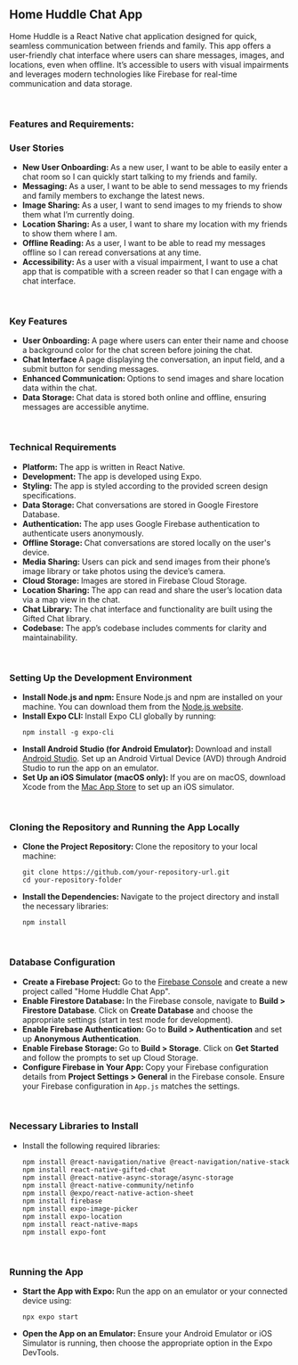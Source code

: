 <h2>Home Huddle Chat App</h2>
<p>Home Huddle is a React Native chat application designed for quick, seamless communication between friends and family. This app offers a user-friendly chat interface where users can share messages, images, and locations, even when offline. It’s accessible to users with visual impairments and leverages modern technologies like Firebase for real-time communication and data storage.</p>
<br>
<h3>Features and Requirements: </h3>

<h3>User Stories</h3>
<ul>
  <li><strong>New User Onboarding: </strong> As a new user, I want to be able to easily enter a chat room so I can quickly start talking to my friends and family.</li>
  <li><strong>Messaging: </strong> As a user, I want to be able to send messages to my friends and family members to exchange the latest news.</li>
  <li><strong>Image Sharing: </strong> As a user, I want to send images to my friends to show them what I’m currently doing.</li>
  <li><strong>Location Sharing: </strong> As a user, I want to share my location with my friends to show them where I am.</li>
  <li><strong>Offline Reading: </strong> As a user, I want to be able to read my messages offline so I can reread conversations at any time.</li>
  <li><strong>Accessibility: </strong> As a user with a visual impairment, I want to use a chat app that is compatible with a screen reader so that I can engage with a chat interface.</li>
</ul>

<br>

<h3>Key Features</h3>
<ul>
  <li><strong>User Onboarding: </strong> A page where users can enter their name and choose a background color for the chat screen before joining the chat.</li>
  <li><strong>Chat Interface </strong> A page displaying the conversation, an input field, and a submit button for sending messages.</li>
  <li><strong>Enhanced Communication: </strong> Options to send images and share location data within the chat.</li>
  <li><strong>Data Storage: </strong> Chat data is stored both online and offline, ensuring messages are accessible anytime.</li>
</ul>

<br>

<h3>Technical Requirements</h3>
<ul>
  <li><strong>Platform: </strong> The app is written in React Native.</li>
  <li><strong>Development: </strong> The app is developed using Expo.</li>
  <li><strong>Styling: </strong> The app is styled according to the provided screen design specifications.</li>
  <li><strong>Data Storage: </strong> Chat conversations are stored in Google Firestore Database.</li>
  <li><strong>Authentication: </strong> The app uses Google Firebase authentication to authenticate users anonymously.</li>
  <li><strong>Offline Storage: </strong> Chat conversations are stored locally on the user's device.</li>
  <li><strong>Media Sharing:  </strong> Users can pick and send images from their phone’s image library or take photos using the device’s camera.</li>
  <li><strong>Cloud Storage: </strong> Images are stored in Firebase Cloud Storage.</li>
  <li><strong>Location Sharing: </strong> The app can read and share the user’s location data via a map view in the chat.</li>
  <li><strong>Chat Library: </strong> The chat interface and functionality are built using the Gifted Chat library.</li>
  <li><strong>Codebase: </strong> The app’s codebase includes comments for clarity and maintainability.</li>
</ul>

<br>

<h3>Setting Up the Development Environment</h3>
<ul>
  <li><strong>Install Node.js and npm: </strong> Ensure Node.js and npm are installed on your machine. You can download them from the <a href="https://nodejs.org/">Node.js website</a>.</li>
  <li><strong>Install Expo CLI: </strong> Install Expo CLI globally by running:
    <pre><code>npm install -g expo-cli</code></pre>
  </li>
  <li><strong>Install Android Studio (for Android Emulator): </strong> Download and install <a href="https://developer.android.com/studio">Android Studio</a>. Set up an Android Virtual Device (AVD) through Android Studio to run the app on an emulator.</li>
  <li><strong>Set Up an iOS Simulator (macOS only): </strong> If you are on macOS, download Xcode from the <a href="https://apps.apple.com/us/app/xcode/id497799835?mt=12">Mac App Store</a> to set up an iOS simulator.</li>
</ul>

<br>

<h3>Cloning the Repository and Running the App Locally</h3>
<ul>
  <li><strong>Clone the Project Repository: </strong> Clone the repository to your local machine:
    <pre><code>git clone https://github.com/your-repository-url.git
cd your-repository-folder</code></pre>
  </li>
  <li><strong>Install the Dependencies: </strong> Navigate to the project directory and install the necessary libraries:
    <pre><code>npm install</code></pre>
  </li>
</ul>

<br>

<h3>Database Configuration</h3>
<ul>
  <li><strong>Create a Firebase Project: </strong> Go to the <a href="https://console.firebase.google.com/">Firebase Console</a> and create a new project called "Home Huddle Chat App".</li>
  <li><strong>Enable Firestore Database: </strong> In the Firebase console, navigate to <strong>Build > Firestore Database</strong>. Click on <strong>Create Database</strong> and choose the appropriate settings (start in test mode for development).</li>
  <li><strong>Enable Firebase Authentication: </strong> Go to <strong>Build > Authentication</strong> and set up <strong>Anonymous Authentication</strong>.</li>
  <li><strong>Enable Firebase Storage: </strong> Go to <strong>Build > Storage</strong>. Click on <strong>Get Started</strong> and follow the prompts to set up Cloud Storage.</li>
  <li><strong>Configure Firebase in Your App: </strong> Copy your Firebase configuration details from <strong>Project Settings > General</strong> in the Firebase console. Ensure your Firebase configuration in <code>App.js</code> matches the settings.</li>
</ul>

<br>

<h3>Necessary Libraries to Install</h3>
<ul>
  <li>Install the following required libraries:
    <pre><code>npm install @react-navigation/native @react-navigation/native-stack
npm install react-native-gifted-chat
npm install @react-native-async-storage/async-storage
npm install @react-native-community/netinfo
npm install @expo/react-native-action-sheet
npm install firebase
npm install expo-image-picker
npm install expo-location
npm install react-native-maps
npm install expo-font</code></pre>
  </li>
</ul>

<br>

<h3>Running the App</h3>
<ul>
  <li><strong>Start the App with Expo: </strong> Run the app on an emulator or your connected device using:
    <pre><code>npx expo start</code></pre>
  </li>
  <li><strong>Open the App on an Emulator: </strong> Ensure your Android Emulator or iOS Simulator is running, then choose the appropriate option in the Expo DevTools.</li>
</ul>
